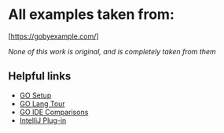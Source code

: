 # All examples taken from:
[https://gobyexample.com/]

_None of this work is original, and is completely taken from them_


## Helpful links
 * [GO Setup](https://golang.org/dl)
 * [GO Lang Tour](https://tour.golang.org/list)
 * [GO IDE Comparisons](https://geekmonkey.org/2012/09/comparison-of-ides-for-google-go/)
 * [IntelliJ Plug-in](https://plugins.jetbrains.com/plugin/5047-go-language-golang-org-support-plugin)

